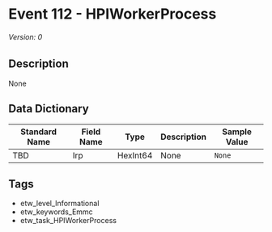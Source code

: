 # Event 112 - HPIWorkerProcess
###### Version: 0

## Description
None

## Data Dictionary
|Standard Name|Field Name|Type|Description|Sample Value|
|---|---|---|---|---|
|TBD|Irp|HexInt64|None|`None`|

## Tags
* etw_level_Informational
* etw_keywords_Emmc
* etw_task_HPIWorkerProcess